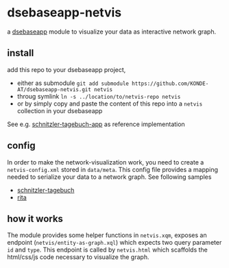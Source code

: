 # dsebaseapp-netvis

a [dsebaseapp](https://github.com/KONDE-AT/dsebaseapp) module to visualize your data as interactive network graph.

## install

add this repo to your dsebaseapp project,

* either as submodule `git add submodule https://github.com/KONDE-AT/dsebaseapp-netvis.git netvis`
* throug symlink `ln -s ../location/to/netvis-repo netvis`
* or by simply copy and paste the content of this repo into a `netvis` collection in your dsebaseapp

See e.g. [schnitzler-tagebuch-app](https://github.com/acdh-oeaw/schnitzler-tagebuch) as reference implementation

## config

In order to make the network-visualization work, you need to create a `netvis-config.xml` stored in `data/meta`. This config file provides a mapping needed to serialize your data to a network graph.
See following samples
* [schnitzler-tagebuch](https://github.com/acdh-oeaw/schnitzler-tagebuch-data/blob/master/meta/netvis-config.xml)
* [rita](https://github.com/reading-in-the-alps/rita2-data/blob/master/data/meta/netvis-config.xml)

## how it works

The module provides some helper functions in `netvis.xqm`, exposes an endpoint (`netvis/entity-as-graph.xql`) which expects two query parameter `id` and `type`. This endpoint is called by `netvis.html` which scaffolds the html/css/js code necessary to visualize the graph.
